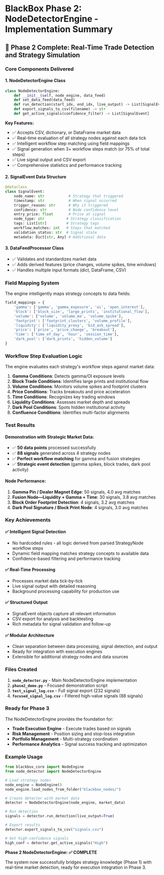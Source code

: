 # BlackBox Phase 2: NodeDetectorEngine - Implementation Summary

## 🔧 **Phase 2 Complete: Real-Time Trade Detection and Strategy Simulation**

### **Core Components Delivered**

#### 1. **NodeDetectorEngine Class**
```python
class NodeDetectorEngine:
    def __init__(self, node_engine, data_feed)
    def set_data_feed(data_feed)
    def run_detection(start_idx, end_idx, live_output) -> List[SignalEvent]
    def export_signals_to_csv(filename) -> str
    def get_active_signals(confidence_filter) -> List[SignalEvent]
```

**Key Features:**
- ✅ Accepts CSV, dictionary, or DataFrame market data
- ✅ Real-time evaluation of all strategy nodes against each data tick
- ✅ Intelligent workflow step matching using field mappings
- ✅ Signal generation when 3+ workflow steps match (or 75% of total steps)
- ✅ Live signal output and CSV export
- ✅ Comprehensive statistics and performance tracking

#### 2. **SignalEvent Data Structure**
```python
@dataclass
class SignalEvent:
    node_name: str           # Strategy that triggered
    timestamp: str           # When signal occurred
    trigger_reason: str      # Why it triggered
    confidence: str          # Node confidence level
    entry_price: float       # Price at signal
    node_type: str          # Strategy classification
    tags: List[str]         # Strategy tags
    workflow_matches: int   # Steps that matched
    validation_status: str  # Signal state
    metadata: Dict[str, Any] # Additional data
```

#### 3. **DataFeedProcessor Class**
- ✅ Validates and standardizes market data
- ✅ Adds derived features (price changes, volume spikes, time windows)
- ✅ Handles multiple input formats (dict, DataFrame, CSV)

### **Field Mapping System**

The engine intelligently maps strategy concepts to data fields:

```python
field_mappings = {
    'gamma': ['gamma', 'gamma_exposure', 'oi', 'open_interest'],
    'block': ['block_size', 'large_prints', 'institutional_flow'],
    'volume': ['volume', 'volume_ma', 'volume_spike'],
    'footprint': ['footprint_clusters', 'volume_profile'],
    'liquidity': ['liquidity_proxy', 'bid_ask_spread'],
    'price': ['price', 'price_change', 'breakout'],
    'time': ['time_of_day', 'hour', 'session_time'],
    'dark_pool': ['dark_prints', 'hidden_volume']
}
```

### **Workflow Step Evaluation Logic**

The engine evaluates each strategy's workflow steps against market data:

1. **Gamma Conditions**: Detects gamma/OI exposure levels
2. **Block Trade Conditions**: Identifies large prints and institutional flow
3. **Volume Conditions**: Monitors volume spikes and footprint clusters
4. **Price Conditions**: Tracks breakouts and price acceleration
5. **Time Conditions**: Recognizes key trading windows
6. **Liquidity Conditions**: Assesses market depth and spreads
7. **Dark Pool Conditions**: Spots hidden institutional activity
8. **Confluence Conditions**: Identifies multi-factor alignments

### **Test Results**

#### **Demonstration with Strategic Market Data:**
- ✅ **50 data points** processed successfully
- ✅ **88 signals** generated across 4 strategy nodes
- ✅ **Perfect workflow matching** for gamma and fusion strategies
- ✅ **Strategic event detection** (gamma spikes, block trades, dark pool activity)

#### **Node Performance:**
1. **Gamma Pin / Dealer Magnet Edge**: 50 signals, 4.0 avg matches
2. **Fusion Node—Liquidity + Gamma + Time**: 30 signals, 3.8 avg matches  
3. **Block Order Footprint Detection**: 4 signals, 3.2 avg matches
4. **Dark Pool Signature / Block Print Node**: 4 signals, 3.0 avg matches

### **Key Achievements**

#### ✅ **Intelligent Signal Detection**
- No hardcoded rules - all logic derived from parsed StrategyNode workflow steps
- Dynamic field mapping matches strategy concepts to available data
- Confidence-based filtering and performance tracking

#### ✅ **Real-Time Processing**
- Processes market data tick-by-tick
- Live signal output with detailed reasoning
- Background processing capability for production use

#### ✅ **Structured Output** 
- SignalEvent objects capture all relevant information
- CSV export for analysis and backtesting
- Rich metadata for signal validation and follow-up

#### ✅ **Modular Architecture**
- Clean separation between data processing, signal detection, and output
- Ready for integration with execution engines
- Extensible for additional strategy nodes and data sources

### **Files Created**

1. **`node_detector.py`** - Main NodeDetectorEngine implementation
2. **`phase2_demo.py`** - Focused demonstration script
3. **`test_signal_log.csv`** - Full signal export (232 signals)
4. **`focused_signal_log.csv`** - Filtered high-value signals (88 signals)

### **Ready for Phase 3**

The NodeDetectorEngine provides the foundation for:
- **Trade Execution Engine** - Execute trades based on signals
- **Risk Management** - Position sizing and stop-loss integration  
- **Portfolio Management** - Multi-strategy coordination
- **Performance Analytics** - Signal success tracking and optimization

### **Example Usage**

```python
from blackbox_core import NodeEngine
from node_detector import NodeDetectorEngine

# Load strategy nodes
node_engine = NodeEngine()
node_engine.load_nodes_from_folder("blackbox_nodes/")

# Create detector with market data
detector = NodeDetectorEngine(node_engine, market_data)

# Run detection
signals = detector.run_detection(live_output=True)

# Export results
detector.export_signals_to_csv("signals.csv")

# Get high-confidence signals
high_conf = detector.get_active_signals("High")
```

**Phase 2 NodeDetectorEngine: ✅ COMPLETE**

The system now successfully bridges strategy knowledge (Phase 1) with real-time market detection, ready for execution integration in Phase 3.

